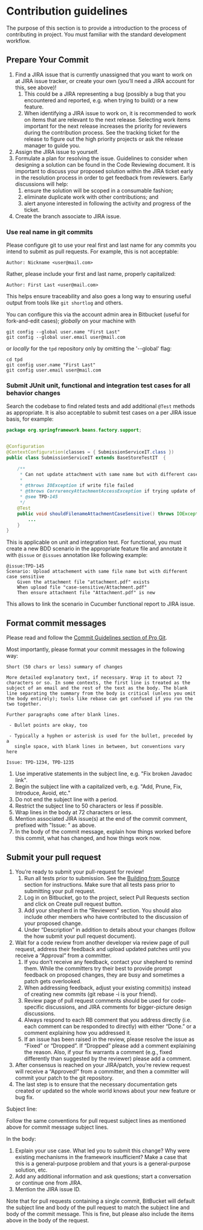 # Contribution guidelines

The purpose of this section is to provide a introduction to the process of contributing in project. You must familiar with the standard development workflow.

## Prepare Your Commit

1. Find a JIRA issue that is currently unassigned that you want to work on at JIRA issue tracker, or create your own (you’ll need a JIRA account for this, see above)!
    1. This could be a JIRA representing a bug (possibly a bug that you encountered and reported, e.g. when trying to build) or a new feature.
    2. When identifying a JIRA issue to work on, it is recommended to work on items that are relevant to the next release. Selecting work items important for the next release increases the priority for reviewers during the contribution process. See the tracking ticket for the release to figure out the high priority projects or ask the release manager to guide you.
2. Assign the JIRA issue to yourself.
3. Formulate a plan for resolving the issue. Guidelines to consider when designing a solution can be found in the Code Reviewing document. It is important to discuss your proposed solution within the JIRA ticket early in the resolution process in order to get feedback from reviewers. Early discussions will help:
    1. ensure the solution will be scoped in a consumable fashion;
    2. eliminate duplicate work with other contributions; and
    3. alert anyone interested in following the activity and progress of the ticket.
4. Create the branch associate to JIRA issue.

### Use real name in git commits

Please configure git to use your real first and last name for any commits you
intend to submit as pull requests. For example, this is not acceptable:

    Author: Nickname <user@mail.com>

Rather, please include your first and last name, properly capitalized:

    Author: First Last <user@mail.com>

This helps ensure traceability and also goes a long way to
ensuring useful output from tools like `git shortlog` and others.

You can configure this via the account admin area in Bitbucket (useful for
fork-and-edit cases); _globally_ on your machine with

    git config --global user.name "First Last"
    git config --global user.email user@mail.com

or _locally_ for the `tpd` repository only by omitting the
'--global' flag:

    cd tpd
    git config user.name "First Last"
    git config user.email user@mail.com

### Submit JUnit unit, functional and integration test cases for all behavior changes

Search the codebase to find related tests and add additional `@Test` methods
as appropriate. It is also acceptable to submit test cases on a per JIRA issue
basis, for example:

```java
package org.springframework.beans.factory.support;


@Configuration
@ContextConfiguration(classes = { SubmissionServiceIT.class })
public class SubmissionServiceIT extends BaseStoreTestIT  {

    /**
     * Can not update attachment with same name but with different case.
     *
     * @throws IOException if write file failed
     * @throws CorrurencyAttachmentAccessException if trying update of an attachment that it is sending.
     * @see TPD-145
     */
    @Test
    public void shouldFilenameAttachmentCaseSensitive() throws IOException, CorrurencyAttachmentAccessException {
		...
    }
}
```

This is applicable on unit and integration test. For functional, you must create a new BDD scenario in the appropriate feature file and annotate it with `@issue` or `@issues` annotation like following example:

```Gherkin
@issue:TPD-145
Scenario: Upload attachement with same file name but with different case sensitive 
    Given the attachment file "attachment.pdf" exists 
    When upload file "case-sensitive/Attachment.pdf" 
    Then ensure attachment file "Attachment.pdf" is new 
```

This allows to link the scenario in Cucumber functional report to JIRA issue.

## Format commit messages

Please read and follow the [Commit Guidelines section of Pro Git][git-commit-guideline].

Most importantly, please format your commit messages in the following way:

    Short (50 chars or less) summary of changes

    More detailed explanatory text, if necessary. Wrap it to about 72
    characters or so. In some contexts, the first line is treated as the
    subject of an email and the rest of the text as the body. The blank
    line separating the summary from the body is critical (unless you omit
    the body entirely); tools like rebase can get confused if you run the
    two together.

    Further paragraphs come after blank lines.

     - Bullet points are okay, too

     - Typically a hyphen or asterisk is used for the bullet, preceded by a
       single space, with blank lines in between, but conventions vary here

    Issue: TPD-1234, TPD-1235

1. Use imperative statements in the subject line, e.g. "Fix broken Javadoc link".
1. Begin the subject line with a capitalized verb, e.g. "Add, Prune, Fix,
    Introduce, Avoid, etc."
1. Do not end the subject line with a period.
1. Restrict the subject line to 50 characters or less if possible.
1. Wrap lines in the body at 72 characters or less.
1. Mention associated JIRA issue(s) at the end of the commit comment, prefixed
    with "Issue: " as above.
1. In the body of the commit message, explain how things worked before this
    commit, what has changed, and how things work now.

[git-commit-guideline]: https://git-scm.com/book/en/v2/Distributed-Git-Contributing-to-a-Project#Commit-Guidelines

## Submit your pull request

1. You’re ready to submit your pull-request for review!
    1. Run all tests prior to submission. See the [Building from Source][build-from-source] section for instructions. Make sure that all tests pass prior to submitting your pull request.
    2. Log in on Bitbucket, go to the project, select Pull Requests section and click on Create pull request button.
    3. Add your shepherd in the “Reviewers” section. You should also include other members who have contributed to the discussion of your proposed change.
    4. Under “Description” in addition to details about your changes (follow the how submit your pull request document).
2. Wait for a code review from another developer via review page of pull request, address their feedback and upload updated patches until you receive a “Approval” from a committer.
    1. If you don’t receive any feedback, contact your shepherd to remind them. While the committers try their best to provide prompt feedback on proposed changes, they are busy and sometimes a patch gets overlooked.
    2. When addressing feedback, adjust your existing commit(s) instead of creating new commits (git rebase -i is your friend).
    3. Review page of pull request comments should be used for code-specific discussions, and JIRA comments for bigger-picture design discussions.
    4. Always respond to each RB comment that you address directly (i.e. each comment can be responded to directly) with either “Done.” or a comment explaining how you addressed it.
    5. If an issue has been raised in the review, please resolve the issue as “Fixed” or “Dropped”. If “Dropped” please add a comment explaining the reason. Also, if your fix warrants a comment (e.g., fixed differently than suggested by the reviewer) please add a comment.
3. After consensus is reached on your JIRA/patch, you’re review request will receive a “Approved!” from a committer, and then a committer will commit your patch to the git repository.
4. The last step is to ensure that the necessary documentation gets created or updated so the whole world knows about your new feature or bug fix.

Subject line:

Follow the same conventions for pull request subject lines as mentioned above
for commit message subject lines.

In the body:

1. Explain your use case. What led you to submit this change? Why were existing
    mechanisms in the framework insufficient? Make a case that this is a
    general-purpose problem and that yours is a general-purpose solution, etc.
1. Add any additional information and ask questions; start a conversation or
    continue one from JIRA.
1. Mention the JIRA issue ID.

Note that for pull requests containing a single commit, BitBucket will default the
subject line and body of the pull request to match the subject line and body of
the commit message. This is fine, but please also include the items above in the
body of the request.

[build-from-source]: dev-documentation.html#dev-build-from-source
